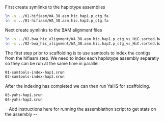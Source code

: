 First create symlinks to the haplotype assemblies

```bash
ln -s ../01-hifiasm/WA_38.asm.hic.hap1.p_ctg.fa
ln -s ../01-hifiasm/WA_38.asm.hic.hap2.p_ctg.fa
```

Next create symlinks to the BAM alignment files
```bash
ln -s ../02-bwa_hic_alignment/WA_38.asm.hic.hap1.p_ctg_vs_HiC.sorted.bam
ln -s ../02-bwa_hic_alignment/WA_38.asm.hic.hap2.p_ctg_vs_HiC.sorted.bam
```

The first step prior to scaffolding is to use samtools to index the contigs 
from the hifiasm step. We need to index each haplotype assembly separatly so they can be 
run at the same time in parallel:
```bash
01-samtools-index-hap1.srun
02-samtools-index-hap2.srun
```

After the indexing has completed we can then run YaHS for scaffolding.
```bash
03-yahs-hap1.srun
04-yahs-hap2.srun
```
--Add instructions here for running the assemblathon script to get stats on the assembly --
